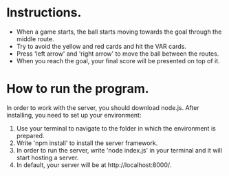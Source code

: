 # Instructions.
* When a game starts, the ball starts moving towards the goal through the middle route.
* Try to avoid the yellow and red cards and hit the VAR cards.
* Press 'left arrow' and 'right arrow' to move the ball between the routes.
* When you reach the goal, your final score will be presented on top of it.

# How to run the program.
In order to work with the server, you should download node.js.
After installing, you need to set up your environment:
1. Use your terminal to navigate to the folder in which the environment is prepared.
2. Write 'npm install' to install the server framework.
3. In order to run the server, write 'node index.js' in your terminal and it will start hosting a server.
4. In default, your server will be at http://localhost:8000/.